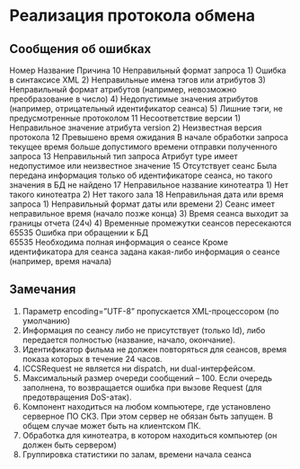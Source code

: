 
# Реализация протокола обмена

##	Сообщения об ошибках

Номер	Название	Причина
10	Неправильный формат запроса	
							1)	Ошибка в синтаксисе XML
							2)	Неправильные имена тэгов или атрибутов
							3)	Неправильный формат атрибутов (например, невозможно преобразование в число)
							4)	Недопустимые значения атрибутов (например, отрицательный идентификатор сеанса)
							5)	Лишние тэги, не предусмотренные протоколом
11	Несоответствие версии	1)	Неправильное значение атрибута version
							2)	Неизвестная версия протокола
12	Превышено время ожидания	В начале обработки запроса текущее время больше допустимого времени отправки полученного запроса
13	Неправильный тип запроса	Атрибут type имеет недопустимое или неизвестное значение
15	Отсутствует сеанс	Была передана информация только об идентификаторе сеанса, но такого значения в БД не найдено
17	Неправильное название кинотеатра	1)	Нет такого кинотеатра
										2)	Нет такого зала
18	Неправильная дата или время запроса	1)	Неправильный формат даты или времени
										2)	Сеанс имеет неправильное время (начало позже конца)
										3)	Время сеанса выходит за границы отчета (24ч)
										4)	Временные промежутки сеансов пересекаются
65535	Ошибка при обращении к БД	
65535	Необходима полная информация о сеансе	Кроме идентификатора для сеанса задана какая-либо информация о сеансе (например, время начала)
		

##	Замечания

1.	Параметр encoding=”UTF-8” пропускается XML-процессором (по умолчанию)
2.	Информация по сеансу либо не присутствует (только Id), либо передается полностью (название, начало, окончание).
3.	Идентификатор фильма не должен повторяться для сеансов, время показа которых в течение 24 часов.
4.	ICCSRequest не является ни dispatch, ни dual-интерфейсом.
5.	Максимальный размер очереди сообщений – 100. Если очередь заполнена, то возвращается ошибка при вызове Request (для предотвращения DoS-атак).
6.	Компонент находиться на любом компьютере, где установлено серверное ПО СКЗ. При этом сервер не обязан быть запущен. В общем случае может быть на клиентском ПК.
7.	Обработка для кинотеатра, в котором находиться компьютер (он должен быть сервером)
8.	Группировка статистики по залам, времени начала сеанса
